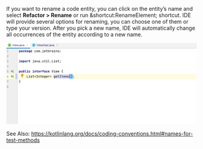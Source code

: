 If you want to rename a code entity, you can click on the entity’s name and select **Refactor > Rename** or run &shortcut:RenameElement; shortcut. 
IDE will provide several options for renaming, you can choose one of them or type your version. 
After you pick a new name, IDE will automatically change all occurrences of the entity according to a new name.

![Rename interface](../../util/src/test/resources/images/rename_interface.gif)

See Also: https://kotlinlang.org/docs/coding-conventions.html#names-for-test-methods
